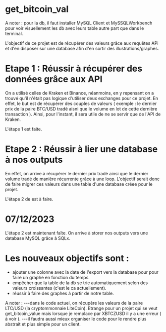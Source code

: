 # get_bitcoin_val

A noter : pour la db, il faut installer MySQL Client et MySSQLWorkbench pour voir visuellement les db avec leurs table autre part que dans le terminal. 

L'objectif de ce projet est de récupérer des valeurs grâce aux requêtes APi et d'en disposer sur une database afin d'en sortir des illustrations/graphes.

# Etape 1 : Réussir à récupérer des données grâce aux API
On a utilisé celles de Kraken et Binance, néanmoins, en y repensant on a trouvé qu'il n'était pas logique d'utiliser deux exchanges pour ce projet. 
En effet, le but est de récupérer des couples de valeurs ( exemple : le dernier prix de la paire BTC/USD tradé aisni que le volume en lot de cette dernière transaction ).
Ainsi, pour l'instant, il sera utile de ne se servir que de l'API de Kraken. 

L'étape 1 est faite. 

# Etape 2 : Réussir à lier une database à nos outputs
En effet, on arrive à récupérer le dernier prix tradé ainsi que le dernier volume tradé de manière récurrente grâce à une loop. 
L'objectif serait donc de faire migrer ces valeurs dans une table d'une database créee pour le projet. 

L'étape 2 de est à faire. 
# 07/12/2023
L'étape 2 est maintenant faîte. 
On arrive à storer nos outputs vers une database MySQL grâce à SQLx.
 # Les nouveaux objectifs sont :
- ajouter une colonne avec la date de l'export vers la database pour pour faire un graphe en fonction du temps.
- empêcher que la table de la db se trie automatiquement selon des valeurs croissantes (c'est le ca actuellement).
- réussir à faire des graphes à partir de notre table. 

A noter : 
---dans le code actuel, on récupère les valeurs de la paire LTC/USD (la cryptommonnaie LiteCoin). Etrange pour un projet qui se veut get_bitcoin_value mais lorsque je remplace par XBTCZUSD il y a une erreur ( à voir ).
---il faudra aussi mieux organiser le code pour le rendre plus abstrait et plus simple pour un client. 



